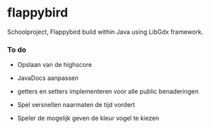 # flappybird
Schoolproject, Flappybird build within Java using LibGdx framework. 

### To do
- Opslaan van de highscore
- JavaDocs aanpassen
- getters en setters implementeren voor alle public benaderingen

- Spel versnellen naarmaten de tijd vordert
- Speler de mogelijk geven de kleur vogel te kiezen